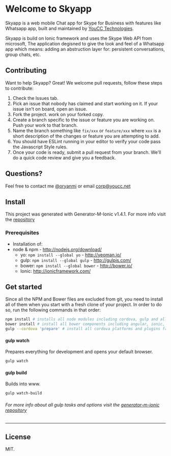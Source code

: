 # Welcome to Skyapp
Skyapp is a web mobile Chat app for Skype for Business with features like Whatsapp app, built and maintained by [YouCC Technologies](http://www.youcc.net).

Skyapp is build on Ionic framework and uses the Skype Web API from microsoft, The application degisned to give the look and feel of a Whatsapp app which means: adding an abstruction layer for: persistent conversations, group chats, etc.

## Contributing
Want to help Skyapp? Great! We welcome pull requests, follow these steps to contribute:

1.  Check the Issues tab.
2.  Pick an issue that nobody has claimed and start working on it. If your issue isn't on board, open an issue.
3.  Fork the project. work on your forked copy.
4.  Create a branch specific to the issue or feature you are working on. Push your work to that branch.
5.  Name the branch something like ```fix/xxx``` or ```feature/xxx``` where ```xxx``` is a short description of the changes or feature you are attempting to add.
6.  You should have ESLint running in your editor to verify your code pass the Javascript Style rules.
7.  Once your code is ready, submit a pull request from your branch. We'll do a quick code review and give you a feedback.

## Questions?
Feel free to contact me [@oryanmi](http://www.twitter.com/oryanmi) or email [corp@youcc.net](mailto:corp@youcc.net)

## Install
This project was generated with Generator-M-Ionic v1.4.1. For more info visit the [repository](https://github.com/mwaylabs/generator-m-ionic)

### Prerequisites
- Installation of:
- node & npm - http://nodejs.org/download/
  - yo: `npm install --global yo` - http://yeoman.io/
  - gulp: `npm install --global gulp` - http://gulpjs.com/
  - bower: `npm install --global bower` - http://bower.io/
  - Ionic: http://ionicframework.com/

## Get started
Since all the NPM and Bower files are excluded from git, you need to install all of them when you start with a fresh clone of your project. In order to do so, run the following commands in that order:
```sh
npm install # installs all node modules including cordova, gulp and all that
bower install # install all bower components including angular, ionic, ng-cordova, ...
gulp --cordova 'prepare' # install all cordova platforms and plugins from the config.xml
```
#### gulp watch
Prepares everything for development and opens your default browser.
```sh
gulp watch
```
#### gulp build
Builds into www.
```sh
gulp watch-build
```

###### For more info about all gulp tasks and options visit the [generator-m-ionic repository](https://github.com/mwaylabs/generator-m-ionic)

---

## License
MIT.
